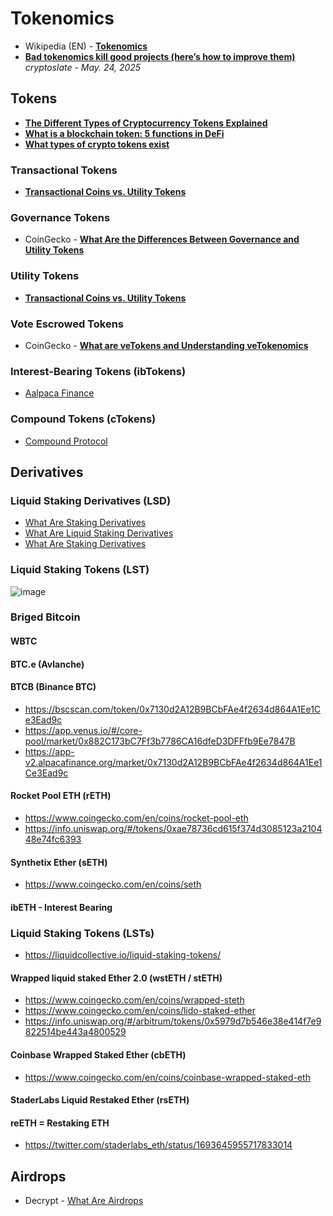 # Tokenomics

- Wikipedia (EN) - [**Tokenomics**](https://en.wikipedia.org/wiki/Tokenomics)
- [**Bad tokenomics kill good projects (here’s how to improve them)**](https://cryptoslate.com/bad-tokenomics-kill-good-projects-heres-how-to-improve-them/)
  <br/>_cryptoslate - May. 24, 2025_

## Tokens
- [**The Different Types of Cryptocurrency Tokens Explained**](https://blog.makerdao.com/the-different-types-of-cryptocurrency-tokens-explained/)
- [**What is a blockchain token: 5 functions in DeFi**](https://academy.youngplatform.com/en/cryptonomics/what-is-a-blockchain-token-5-functions-in-defi/)
- [**What types of crypto tokens exist**](https://vivid.money/en-eu/feed/what-types-of-crypto-tokens-exist/)

### Transactional Tokens
- [**Transactional Coins vs. Utility Tokens**](https://medium.com/acreapp/transactional-coins-vs-utility-tokens-ad5632c8f4cf)

### Governance Tokens
- CoinGecko - [**What Are the Differences Between Governance and Utility Tokens**](https://www.coingecko.com/learn/governance-vs-utility-tokens)

### Utility Tokens
- [**Transactional Coins vs. Utility Tokens**](https://medium.com/acreapp/transactional-coins-vs-utility-tokens-ad5632c8f4cf)

### Vote Escrowed Tokens
- CoinGecko - [**What are veTokens and Understanding veTokenomics**](https://www.coingecko.com/learn/vetokens-and-vetokenomics)

### Interest-Bearing Tokens (ibTokens)
- [Aalpaca Finance](https://docs.alpacafinance.org/tokenomics/ibtokens)

### Compound Tokens (cTokens)
- [Compound Protocol](https://docs.compound.finance/v2/ctokens)

## Derivatives

### Liquid Staking Derivatives (LSD)

- [What Are Staking Derivatives](https://medium.com/citadel-one/what-are-staking-derivatives-8fd86ed315a2)
- [What Are Liquid Staking Derivatives](https://www.datawallet.com/crypto/what-are-liquid-staking-derivatives)
- [What Are Staking Derivatives](https://limechain.tech/blog/liquid-staking-derivatives-explained/)

### Liquid Staking Tokens (LST)

![image](https://github.com/travisfont/Inside-the-Blocks/assets/2539998/2ab3fe01-a812-4dba-8edc-5a5cb8f6e0cc)

### Briged Bitcoin

#### WBTC

#### BTC.e (Avlanche)

#### BTCB (Binance BTC)
- https://bscscan.com/token/0x7130d2A12B9BCbFAe4f2634d864A1Ee1Ce3Ead9c
- https://app.venus.io/#/core-pool/market/0x882C173bC7Ff3b7786CA16dfeD3DFFfb9Ee7847B
- https://app-v2.alpacafinance.org/market/0x7130d2A12B9BCbFAe4f2634d864A1Ee1Ce3Ead9c

#### Rocket Pool ETH (rETH)
- https://www.coingecko.com/en/coins/rocket-pool-eth
- https://info.uniswap.org/#/tokens/0xae78736cd615f374d3085123a210448e74fc6393

#### Synthetix Ether (sETH)
- https://www.coingecko.com/en/coins/seth

#### ibETH - Interest Bearing

### Liquid Staking Tokens (LSTs)
- https://liquidcollective.io/liquid-staking-tokens/

#### Wrapped liquid staked Ether 2.0 (wstETH / stETH)
- https://www.coingecko.com/en/coins/wrapped-steth
- https://www.coingecko.com/en/coins/lido-staked-ether
- https://info.uniswap.org/#/arbitrum/tokens/0x5979d7b546e38e414f7e9822514be443a4800529

#### Coinbase Wrapped Staked Ether (cbETH)
- https://www.coingecko.com/en/coins/coinbase-wrapped-staked-eth

#### StaderLabs Liquid Restaked Ether (rsETH)

#### reETH = Restaking ETH
- https://twitter.com/staderlabs_eth/status/1693645955717833014


## Airdrops
- Decrypt - [What Are Airdrops](https://decrypt.co/resources/airdrops)
